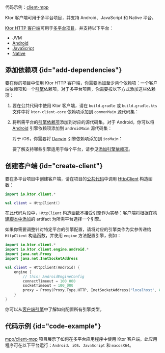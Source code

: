 [//]: # (title: 多平台)

<tldr>
<p>
代码示例：<a href="https://github.com/ktorio/ktor-samples/tree/main/client-mpp">client-mpp</a>
</p>
</tldr>

<link-summary>
Ktor 客户端可用于多平台项目，并支持 Android、JavaScript 和 Native 平台。
</link-summary>

[Ktor HTTP 客户端](client-create-and-configure.md)可用于[多平台项目](https://kotlinlang.org/docs/multiplatform.html)，并支持以下平台：
* JVM
* [Android](https://kotlinlang.org/docs/android-overview.html)
* [JavaScript](https://kotlinlang.org/docs/js-overview.html)
* [Native](https://kotlinlang.org/docs/native-overview.html)

## 添加依赖项 {id="add-dependencies"}
要在你的项目中使用 Ktor HTTP 客户端，你需要添加至少两个依赖项：一个客户端依赖项和一个[引擎](client-engines.md)依赖项。对于多平台项目，你需要按以下方式添加这些依赖项：
1. 要在公共代码中使用 Ktor 客户端，请在 `build.gradle` 或 `build.gradle.kts` 文件中将 `ktor-client-core` 依赖项添加到 `commonMain` 源代码集：
   <var name="platform_name" value="common"/>
   <var name="artifact_name" value="ktor-client-core"/>
   <Tabs group="languages">
       <TabItem title="Gradle (Kotlin)" group-key="kotlin">
           <code-block lang="Kotlin" code="               val %platform_name%Main by getting {&#10;                   dependencies {&#10;                       implementation(&quot;io.ktor:%artifact_name%:$ktor_version&quot;)&#10;                   }&#10;               }"/>
       </TabItem>
       <TabItem title="Gradle (Groovy)" group-key="groovy">
           <code-block lang="Groovy" code="               %platform_name%Main {&#10;                   dependencies {&#10;                       implementation &quot;io.ktor:%artifact_name%:$ktor_version&quot;&#10;                   }&#10;               }"/>
       </TabItem>
   </Tabs>
1. 将所需平台的[引擎依赖项](client-engines.md#dependencies)添加到对应的源代码集。对于 Android，你可以将 [Android](client-engines.md#android) 引擎依赖项添加到 `androidMain` 源代码集：
   <var name="platform_name" value="android"/>
   <var name="artifact_name" value="ktor-client-android"/>
   <Tabs group="languages">
       <TabItem title="Gradle (Kotlin)" group-key="kotlin">
           <code-block lang="Kotlin" code="               val %platform_name%Main by getting {&#10;                   dependencies {&#10;                       implementation(&quot;io.ktor:%artifact_name%:$ktor_version&quot;)&#10;                   }&#10;               }"/>
       </TabItem>
       <TabItem title="Gradle (Groovy)" group-key="groovy">
           <code-block lang="Groovy" code="               %platform_name%Main {&#10;                   dependencies {&#10;                       implementation &quot;io.ktor:%artifact_name%:$ktor_version&quot;&#10;                   }&#10;               }"/>
       </TabItem>
   </Tabs>
   
   对于 iOS，你需要将 [Darwin](client-engines.md#darwin) 引擎依赖项添加到 `iosMain`：
   <var name="platform_name" value="ios"/>
   <var name="artifact_name" value="ktor-client-darwin"/>
   <Tabs group="languages">
       <TabItem title="Gradle (Kotlin)" group-key="kotlin">
           <code-block lang="Kotlin" code="               val %platform_name%Main by getting {&#10;                   dependencies {&#10;                       implementation(&quot;io.ktor:%artifact_name%:$ktor_version&quot;)&#10;                   }&#10;               }"/>
       </TabItem>
       <TabItem title="Gradle (Groovy)" group-key="groovy">
           <code-block lang="Groovy" code="               %platform_name%Main {&#10;                   dependencies {&#10;                       implementation &quot;io.ktor:%artifact_name%:$ktor_version&quot;&#10;                   }&#10;               }"/>
       </TabItem>
   </Tabs>
   
   要了解支持哪些引擎适用于每个平台，请参见[添加引擎依赖项](client-engines.md#dependencies)。

## 创建客户端 {id="create-client"}
要在多平台项目中创建客户端，请在项目的[公共代码](https://kotlinlang.org/docs/mpp-discover-project.html#source-sets)中调用 [HttpClient](https://api.ktor.io/ktor-client/ktor-client-core/io.ktor.client/-http-client/index.html) 构造函数：

```kotlin
import io.ktor.client.*

val client = HttpClient()
```

在此代码片段中，`HttpClient` 构造函数不接受引擎作为实参：客户端将根据在[构建脚本中添加](#add-dependencies)的 artifact 为所需平台选择一个引擎。

如果你需要调整针对特定平台的引擎配置，请将对应的引擎类作为实参传递给 `HttpClient` 构造函数，并使用 `engine` 方法配置引擎，例如：
```kotlin
import io.ktor.client.*
import io.ktor.client.engine.android.*
import java.net.Proxy
import java.net.InetSocketAddress

val client = HttpClient(Android) {
    engine {
        // this: AndroidEngineConfig
        connectTimeout = 100_000
        socketTimeout = 100_000
        proxy = Proxy(Proxy.Type.HTTP, InetSocketAddress("localhost", 8080))
    }
}
```

你可以从[客户端引擎](client-engines.md)中了解如何配置所有引擎类型。

## 代码示例 {id="code-example"}

[mpp/client-mpp](https://github.com/ktorio/ktor-samples/tree/main/client-mpp) 项目展示了如何在多平台应用程序中使用 Ktor 客户端。此应用程序可在以下平台运行：`Android`、`iOS`、`JavaScript` 和 `macosX64`。